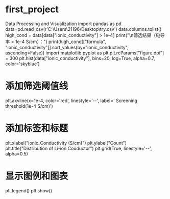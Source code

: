 # first_project
Data Processing and Visualization
import pandas as pd
data=pd.read_csv(r'C:\Users\21196\Desktop\try.csv')
data.columns.tolist()
high_cond = data[data["ionic_conductivity"] > 1e-4]
print("\n筛选结果（电导率 > 1e-4 S/cm）：")
print(high_cond[["formula", "ionic_conductivity"]].sort_values(by="ionic_conductivity", ascending=False))
import matplotlib.pyplot as plt
plt.rcParams["figure.dpi"] = 300
plt.hist(data["ionic_conductivity"], bins=20, log=True, alpha=0.7, color='skyblue')
# 添加筛选阈值线
plt.axvline(x=1e-4, color='red', linestyle='--', label=' Screening threshold(1e-4 S/cm)')
# 添加标签和标题
plt.xlabel("Ionic_Conductivity (S/cm)")
plt.ylabel("Count")
plt.title("Distribution of Li-ion Couductor")
plt.grid(True, linestyle='--', alpha=0.5)
# 显示图例和图表
plt.legend()
plt.show()

